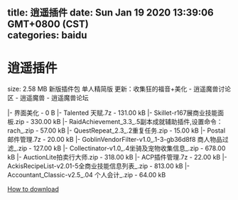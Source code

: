 
title: 逍遥插件
date: Sun Jan 19 2020 13:39:06 GMT+0800 (CST)    
categories: baidu
---

# 逍遥插件
size: 2.58 MB
 新版插件包 单人精简版 更新：收集狂的福音+美化 - 逍遥魔兽讨论区 - 逍遥魔兽 - 逍遥魔兽论坛
 
|- 界面美化 - 0 B
|- Talented 天赋.7z - 131.00 kB
|- Skillet-r167展商业技能面板.zip - 330.00 kB
|- RaidAchievement_3.3_.5副本成就辅助插件,设置命令：rach_.zip - 57.00 kB
|- QuestRepeat_2.3_.2重复任务.zip - 15.00 kB
|- Postal邮件管理.7z - 20.00 kB
|- GoblinVendorFilter-v1.0_.1-3-gb36d8f8 商人物品过滤_.zip - 127.00 kB
|- Collectinator-v1.0_.4坐骑及宠物收集信息_.zip - 678.00 kB
|- AuctionLite拍卖行大师.zip - 318.00 kB
|- ACP插件管理.7z - 22.00 kB
|- AckisRecipeList-v2.01-5全商业技能信息列表_.zip - 813.00 kB
|- Accountant_Classic-v2.5_.04 个人会计_.zip - 64.00 kB

[How to download](https://bpcam.bemobtrk.com/go/2ceec3aa-1ca2-46d6-b9ff-aaa5c184517c?jno=827)